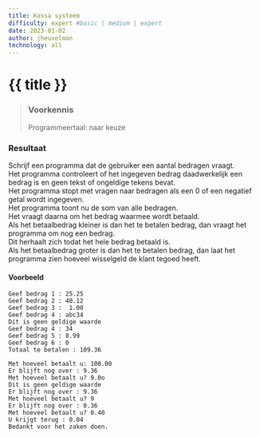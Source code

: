 ```yaml
---
title: Kassa systeem
difficulty: expert #basic | medium | expert
date: 2023-01-02
author: jheuvelman
technology: all
---
```




# {{ title }}

> ### Voorkennis
> Programmeertaal: naar keuze

### Resultaat
Schrijf een programma dat de gebruiker een aantal bedragen vraagt.  
Het programma controleert of het ingegeven bedrag daadwerkelijk een bedrag is en geen tekst of ongeldige tekens bevat.  
Het programma stopt met vragen naar bedragen als een 0 of een negatief getal wordt ingegeven.  
Het programma toont nu de som van alle bedragen.  
Het vraagt daarna om het bedrag waarmee wordt betaald.  
Als het betaalbedrag kleiner is dan het te betalen bedrag, dan vraagt het programma om nog een bedrag.   
Dit herhaalt zich todat het hele bedrag betaald is.  
Als het betaalbedrag groter is dan het te betalen bedrag, dan laat het programma zien hoeveel wisselgeld de klant tegoed heeft.

#### Voorbeeld
```shell
Geef bedrag 1 : 25.25 
Geef bedrag 2 : 40.12 
Geef bedrag 3 :  1.00
Geef bedrag 4 : abc34 
Dit is geen geldige waarde 
Geef bedrag 4 : 34
Geef bedrag 5 : 8.99 
Geef bedrag 6 : 0 
Totaal te betalen : 109.36

Met hoeveel betaalt u: 100.00 
Er blijft nog over : 9.36 
Met hoeveel betaalt u? 9.0o 
Dit is geen geldige waarde  
Er blijft nog over : 9.36 
Met hoeveel betaalt u? 9 
Er blijft nog over : 0.36 
Met hoeveel betaalt u? 0.40 
U krijgt terug : 0.04 
Bedankt voor het zaken doen.
```